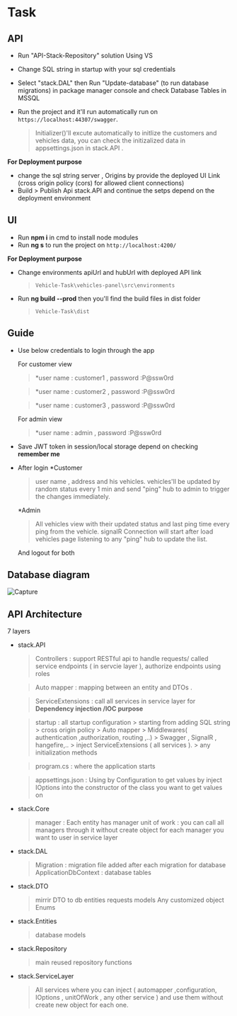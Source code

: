 # Task

## API

 * Run "API-Stack-Repository" solution Using VS 
 * Change SQL string in startup with your sql credentials
 * Select "stack.DAL" then Run "Update-database" (to run database migrations) in package manager console and check Database Tables in MSSQL
 * Run the project and it'll run automatically run on `https://localhost:44307/swagger`.
 
   > Initializer()'ll excute automatically to initlize the customers and vehicles data, 
   > you can check the initizalized data in appsettings.json in stack.API .

 **For Deployment purpose**
 * change the sql string server , Origins by provide the deployed UI Link (cross origin policy (cors) for allowed client connections)
 * Build > Publish Api stack.API and continue the setps depend on the deployment environment

## UI 

* Run  **npm i**  in cmd to install node modules
* Run  **ng s**  to run the project on `http://localhost:4200/`

**For Deployment purpose**
 * Change environments apiUrl and hubUrl with deployed API link 
   
   > `Vehicle-Task\vehicles-panel\src\environments`
* Run  **ng build --prod** then you'll find the build files in dist folder
   
   >`Vehicle-Task\dist` 

## Guide 

* Use below credentials to login through the app
    
  For customer view
   > *user name : customer1 , password :P@ssw0rd

   > *user name : customer2 , password :P@ssw0rd
   
   > *user name : customer3 , password :P@ssw0rd
   
  For admin view
    > *user name : admin , password :P@ssw0rd

* Save JWT token in session/local storage depend on checking  **remember me** 
* After login 
   *Customer
    
    > user name , address and his vehicles.
    > vehicles'll be updated by random status every 1 min and send "ping" hub to admin to trigger the changes immediately.
   
   *Admin
   
    > All vehicles view with their updated status and last ping time every ping from the vehicle.
    > signalR Connection will start after load vehicles page listening to any "ping" hub to update the list.
   
   And logout for both
     
    
## Database diagram 
   
![Capture](https://user-images.githubusercontent.com/71011105/142763301-a012edfc-d165-4731-ba66-04b73d0b9431.PNG)


## API 	Architecture 
   7 layers
 * stack.API
 
   > Controllers : support RESTful api to handle requests/ called service endpoints ( in servcie layer ), authorize endpoints using roles 
   
   > Auto mapper :  mapping between an entity and DTOs . 
   
   > ServiceExtensions : call all services in service layer for **Dependency injection /IOC purpose**
   
   > startup : all startup configuration 
           > starting from adding SQL string 
           > cross origin policy
           > Auto mapper
           > Middlewares( authentication ,authorization, routing ,..)
           > Swagger , SignalR , hangefire,..
           > inject ServiceExtensions ( all services ).
           > any initialization methods
           
    > program.cs : where the application starts
    
    > appsettings.json : Using by Configuration to get values by inject IOptions<T> into the constructor of the class you want to get values on

 * stack.Core
      
    > manager : Each entity has manager
    > unit of work : you can call all managers through it without create object for each manager you want to user in service layer
 
 * stack.DAL
     
    > Migration : migration file added after each migration for database
    > ApplicationDbContext : database tables
 
  * stack.DTO
    
    > mirrir DTO to db entities 
    > requests models
    > Any customized object
    > Enums
 
 * stack.Entities
   
    > database models
 
 * stack.Repository
   
    > main reused repository functions 
 
 * stack.ServiceLayer
     
    > All services where you can inject ( automapper ,configuration, IOptions , unitOfWork , any other service ) and use them without create new object for each one.
 
 
 
 
